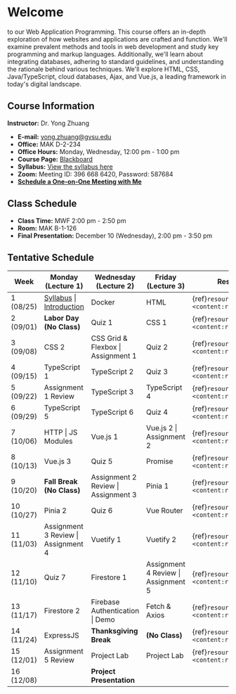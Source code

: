 # Welcome

to our Web Application Programming. This course offers an in-depth exploration of how websites and applications are crafted and function. We'll examine prevalent methods and tools in web development and study key programming and markup languages. Additionally, we'll learn about integrating databases, adhering to standard guidelines, and understanding the rationale behind various techniques. We'll explore HTML, CSS, Java/TypeScript, cloud databases, Ajax, and Vue.js, a leading framework in today's digital landscape.

## Course Information

**Instructor:** Dr. Yong Zhuang

- <i class="fa fa-envelope"></i> **E-mail:** [yong.zhuang@gvsu.edu](mailto:yong.zhuang@gvsu.edu)
- <i class="fa fa-building"></i> **Office:** MAK D-2-234
- <i class="fa fa-building"></i> **Office Hours:** Monday, Wednesday, 12:00 pm - 1:00 pm
- <i class="fa fa-book"></i> **Course Page:** [Blackboard](https://lms.gvsu.edu/)
- <i class="fa fa-book-reader"></i> **Syllabus:** [View the syllabus here](assets/pdf/syllabus.pdf)
- <i class="fa fa-video"></i> **Zoom:** Meeting ID: 396 668 6420, Password: 587684
- <i class="fa fa-calendar"></i> [**Schedule a One-on-One Meeting with Me**](https://outlook.office.com/bookwithme/user/8e0ad8c680e644aab3c32cd9c13b690b@gvsu.edu/meetingtype/9w4hDtDIaEmhON9SMd9_4Q2?anonymous&ep=mLinkFromTile)

## Class Schedule

- **Class Time:** MWF 2:00 pm - 2:50 pm
- **Room:** MAK B-1-126
- **Final Presentation:** December 10 (Wednesday), 2:00 pm - 3:50 pm

## Tentative Schedule

| Week | Monday (Lecture 1) | Wednesday (Lecture 2) | Friday (Lecture 3) | Resources |
| --- | --- | --- | --- | --- |
| 1 (08/25) | [Syllabus](assets/pdf/Syllabus-Intro.pdf) \| [Introduction](assets/pdf/Introduction.pdf) | Docker | HTML | {ref}`resources <content:references:w1>` |
| 2 (09/01) | **Labor Day (No Class)** | Quiz 1 | CSS 1 | {ref}`resources <content:references:w2>` |
| 3 (09/08) | CSS 2 | CSS Grid & Flexbox \| Assignment 1 | Quiz 2 | {ref}`resources <content:references:w3>` |
| 4 (09/15) | TypeScript 1 | TypeScript 2 | Quiz 3 | {ref}`resources <content:references:w4>` |
| 5 (09/22) | Assignment 1 Review | TypeScript 3 | TypeScript 4 | {ref}`resources <content:references:w5>` |
| 6 (09/29) | TypeScript 5 | TypeScript 6 | Quiz 4 | {ref}`resources <content:references:w6>` |
| 7 (10/06) | HTTP \| JS Modules | Vue.js 1 | Vue.js 2 \| Assignment 2 | {ref}`resources <content:references:w7>` |
| 8 (10/13) | Vue.js 3 | Quiz 5 | Promise | {ref}`resources <content:references:w8>` |
| 9 (10/20) | **Fall Break (No Class)** | Assignment 2 Review \| Assignment 3 | Pinia 1 | {ref}`resources <content:references:w9>` |
| 10 (10/27) | Pinia 2 | Quiz 6 | Vue Router | {ref}`resources <content:references:w10>` |
| 11 (11/03) | Assignment 3 Review \| Assignment 4 | Vuetify 1 | Vuetify 2 | {ref}`resources <content:references:w11>` |
| 12 (11/10) | Quiz 7 | Firestore 1 | Assignment 4 Review \| Assignment 5 | {ref}`resources <content:references:w12>` |
| 13 (11/17) | Firestore 2 | Firebase Authentication \| Demo | Fetch & Axios | {ref}`resources <content:references:w13>` |
| 14 (11/24) | ExpressJS | **Thanksgiving Break** | **(No Class)** | {ref}`resources <content:references:w14>` |
| 15 (12/01) | Assignment 5 Review | Project Lab | Project Lab | {ref}`resources <content:references:w15>` |
| 16 (12/08) |  | **Project Presentation** |  |  |
